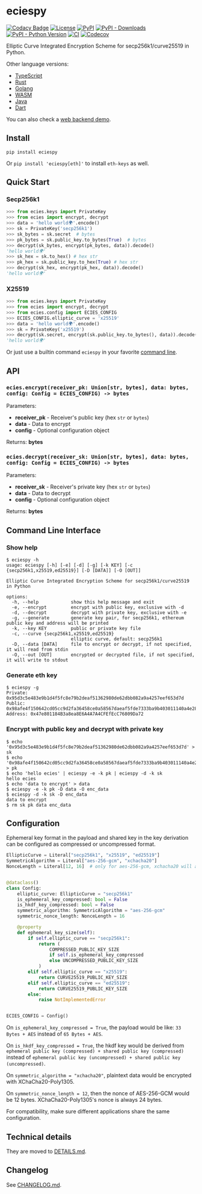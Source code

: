 # eciespy

[![Codacy Badge](https://api.codacy.com/project/badge/Grade/2a11aeb9939244019d2c64bce3ff3c4e)](https://app.codacy.com/gh/ecies/py/dashboard)
[![License](https://img.shields.io/github/license/ecies/py.svg)](https://github.com/ecies/py)
[![PyPI](https://img.shields.io/pypi/v/eciespy.svg)](https://pypi.org/project/eciespy/)
[![PyPI - Downloads](https://img.shields.io/pypi/dm/eciespy)](https://pypistats.org/packages/eciespy)
[![PyPI - Python Version](https://img.shields.io/pypi/pyversions/eciespy.svg)](https://pypi.org/project/eciespy/)
[![CI](https://img.shields.io/github/actions/workflow/status/ecies/py/ci.yml?branch=master)](https://github.com/ecies/py/actions)
[![Codecov](https://img.shields.io/codecov/c/github/ecies/py.svg)](https://codecov.io/gh/ecies/py)

Elliptic Curve Integrated Encryption Scheme for secp256k1/curve25519 in Python.

Other language versions:

- [TypeScript](https://github.com/ecies/js)
- [Rust](https://github.com/ecies/rs)
- [Golang](https://github.com/ecies/go)
- [WASM](https://github.com/ecies/rs-wasm)
- [Java](https://github.com/ecies/java)
- [Dart](https://github.com/ecies/dart)

You can also check a [web backend demo](https://github.com/ecies/py-demo).

## Install

`pip install eciespy`

Or `pip install 'eciespy[eth]'` to install `eth-keys` as well.

## Quick Start

### Secp256k1

```python
>>> from ecies.keys import PrivateKey
>>> from ecies import encrypt, decrypt
>>> data = 'hello world🌍'.encode()
>>> sk = PrivateKey('secp256k1')
>>> sk_bytes = sk.secret  # bytes
>>> pk_bytes = sk.public_key.to_bytes(True)  # bytes
>>> decrypt(sk_bytes, encrypt(pk_bytes, data)).decode()
'hello world🌍'
>>> sk_hex = sk.to_hex() # hex str
>>> pk_hex = sk.public_key.to_hex(True) # hex str
>>> decrypt(sk_hex, encrypt(pk_hex, data)).decode()
'hello world🌍'
```

### X25519

```python
>>> from ecies.keys import PrivateKey
>>> from ecies import encrypt, decrypt
>>> from ecies.config import ECIES_CONFIG
>>> ECIES_CONFIG.elliptic_curve = 'x25519'
>>> data = 'hello world🌍'.encode()
>>> sk = PrivateKey('x25519')
>>> decrypt(sk.secret, encrypt(sk.public_key.to_bytes(), data)).decode()
'hello world🌍'
```

Or just use a builtin command `eciespy` in your favorite [command line](#command-line-interface).

## API

### `ecies.encrypt(receiver_pk: Union[str, bytes], data: bytes, config: Config = ECIES_CONFIG) -> bytes`

Parameters:

- **receiver_pk** - Receiver's public key (hex `str` or `bytes`)
- **data** - Data to encrypt
- **config** - Optional configuration object

Returns: **bytes**

### `ecies.decrypt(receiver_sk: Union[str, bytes], data: bytes, config: Config = ECIES_CONFIG) -> bytes`

Parameters:

- **receiver_sk** - Receiver's private key (hex `str` or `bytes`)
- **data** - Data to decrypt
- **config** - Optional configuration object

Returns: **bytes**

## Command Line Interface

### Show help

```console
$ eciespy -h
usage: eciespy [-h] [-e] [-d] [-g] [-k KEY] [-c {secp256k1,x25519,ed25519}] [-D [DATA]] [-O [OUT]]

Elliptic Curve Integrated Encryption Scheme for secp256k1/curve25519 in Python

options:
  -h, --help            show this help message and exit
  -e, --encrypt         encrypt with public key, exclusive with -d
  -d, --decrypt         decrypt with private key, exclusive with -e
  -g, --generate        generate key pair, for secp256k1, ethereum public key and address will be printed
  -k, --key KEY         public or private key file
  -c, --curve {secp256k1,x25519,ed25519}
                        elliptic curve, default: secp256k1
  -D, --data [DATA]     file to encrypt or decrypt, if not specified, it will read from stdin
  -O, --out [OUT]       encrypted or decrypted file, if not specified, it will write to stdout
```

### Generate eth key

```console
$ eciespy -g
Private: 0x95d3c5e483e9b1d4f5fc8e79b2deaf51362980de62dbb082a9a4257eef653d7d
Public: 0x98afe4f150642cd05cc9d2fa36458ce0a58567daeaf5fde7333ba9b403011140a4e28911fcf83ab1f457a30b4959efc4b9306f514a4c3711a16a80e3b47eb58b
Address: 0x47e801184B3a8ea8E6A4A7A4CFEfEcC76809Da72
```

### Encrypt with public key and decrypt with private key

```console
$ echo '0x95d3c5e483e9b1d4f5fc8e79b2deaf51362980de62dbb082a9a4257eef653d7d' > sk
$ echo '0x98afe4f150642cd05cc9d2fa36458ce0a58567daeaf5fde7333ba9b403011140a4e28911fcf83ab1f457a30b4959efc4b9306f514a4c3711a16a80e3b47eb58b' > pk
$ echo 'hello ecies' | eciespy -e -k pk | eciespy -d -k sk
hello ecies
$ echo 'data to encrypt' > data
$ eciespy -e -k pk -D data -O enc_data
$ eciespy -d -k sk -D enc_data
data to encrypt
$ rm sk pk data enc_data
```

## Configuration

Ephemeral key format in the payload and shared key in the key derivation can be configured as compressed or uncompressed format.

```py
EllipticCurve = Literal["secp256k1", "x25519", "ed25519"]
SymmetricAlgorithm = Literal["aes-256-gcm", "xchacha20"]
NonceLength = Literal[12, 16]  # only for aes-256-gcm, xchacha20 will always be 24


@dataclass()
class Config:
    elliptic_curve: EllipticCurve = "secp256k1"
    is_ephemeral_key_compressed: bool = False
    is_hkdf_key_compressed: bool = False
    symmetric_algorithm: SymmetricAlgorithm = "aes-256-gcm"
    symmetric_nonce_length: NonceLength = 16

    @property
    def ephemeral_key_size(self):
        if self.elliptic_curve == "secp256k1":
            return (
                COMPRESSED_PUBLIC_KEY_SIZE
                if self.is_ephemeral_key_compressed
                else UNCOMPRESSED_PUBLIC_KEY_SIZE
            )
        elif self.elliptic_curve == "x25519":
            return CURVE25519_PUBLIC_KEY_SIZE
        elif self.elliptic_curve == "ed25519":
            return CURVE25519_PUBLIC_KEY_SIZE
        else:
            raise NotImplementedError


ECIES_CONFIG = Config()
```

On `is_ephemeral_key_compressed = True`, the payload would be like: `33 Bytes + AES` instead of `65 Bytes + AES`.

On `is_hkdf_key_compressed = True`, the hkdf key would be derived from `ephemeral public key (compressed) + shared public key (compressed)` instead of `ephemeral public key (uncompressed) + shared public key (uncompressed)`.

On `symmetric_algorithm = "xchacha20"`, plaintext data would be encrypted with XChaCha20-Poly1305.

On `symmetric_nonce_length = 12`, then the nonce of AES-256-GCM would be 12 bytes. XChaCha20-Poly1305's nonce is always 24 bytes.

For compatibility, make sure different applications share the same configuration.

## Technical details

They are moved to [DETAILS.md](./DETAILS.md).

## Changelog

See [CHANGELOG.md](./CHANGELOG.md).

